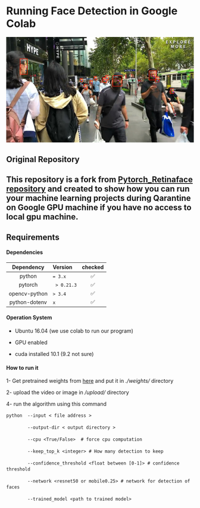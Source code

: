 # Running Face Detection in Google Colab

![Face detection using RetinaNet](./public/sample.jpg)

## Original Repository

This repository is a fork from [Pytorch_Retinaface repository](https://github.com/biubug6/Pytorch_Retinaface)
and created to show how you can run your machine learning projects during Qarantine on Google GPU machine if you have no
access to local gpu machine.
-------------

## Requirements

#### Dependencies

| Dependency         | Version        |checked|
|    :---:           | :---           |:---: |
| python             | `= 3.x`        |:white_check_mark:|
| pytorch            |` > 0.21.3`     |:white_check_mark:|
| opencv-python      | `> 3.4`        |:white_check_mark:|
| python-dotenv      | `x`            |:white_check_mark:|

#### Operation System

- Ubuntu 16.04 (we use colab to run our program)

- GPU enabled

- cuda installed 10.1 (9.2 not sure)

#### How to run it

1- Get pretrained weights from [here](https://drive.google.com/drive/folders/1oZRSG0ZegbVkVwUd8wUIQx8W7yfZ_ki1) and 
put it in *./weights/* directory

2- upload the video or image in */upload/* directory

4- run the algorithm using this command

    python  --input < file address > 

            --output-dir < output directory >
            
            --cpu <True/False>  # force cpu computation
            
            --keep_top_k <integer> # How many detection to keep
            
            --confidence_threshold <float between [0-1]> # confidence threshold
            
            --network <resnet50 or mobile0.25> # network for detection of faces
            
            --trained_model <path to trained model>
            
